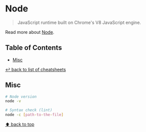 # Node
> JavaScript runtime built on Chrome's V8 JavaScript engine.

Read more about [Node](https://nodejs.org/).

## Table of Contents

* [Misc](#misc)

[↩ back to list of cheatsheets](README.md#list-of-cheatsheets)

## Misc

```bash
# Node version
node -v

# Syntax check (lint)
node -c [path-to-the-file]
```

[⬆ back to top](#table-of-contents)
